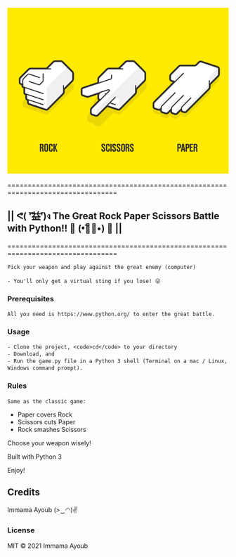 ![alt text](rps_image.png "Logo Title Text 1")

=================================================================================
##  || ᕙ( ︡'︡益'︠)ง  The Great Rock Paper Scissors Battle with Python!! 💪 (•︡益︠•) 👊 ||
=================================================================================

    Pick your weapon and play against the great enemy (computer) 

    - You'll only get a virtual sting if you lose! 😜

### Prerequisites

    All you need is https://www.python.org/ to enter the great battle.

### Usage

    - Clone the project, <code>cd</code> to your directory
    - Download, and 
    - Run the game.py file in a Python 3 shell (Terminal on a mac / Linux, Windows command prompt).

### Rules
    Same as the classic game:

   - Paper covers Rock  
   - Scissors cuts Paper  
   - Rock smashes Scissors

Choose your weapon wisely!

Built with Python 3

Enjoy!

## Credits

Immama Ayoub (>‿◠)✌

### License 
MIT
© 2021 Immama Ayoub
